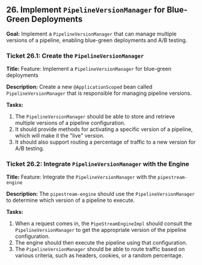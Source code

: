 ## 26. Implement `PipelineVersionManager` for Blue-Green Deployments

**Goal:** Implement a `PipelineVersionManager` that can manage multiple versions of a pipeline, enabling blue-green deployments and A/B testing.

### Ticket 26.1: Create the `PipelineVersionManager`

**Title:** Feature: Implement a `PipelineVersionManager` for blue-green deployments

**Description:**
Create a new `@ApplicationScoped` bean called `PipelineVersionManager` that is responsible for managing pipeline versions.

**Tasks:**
1.  The `PipelineVersionManager` should be able to store and retrieve multiple versions of a pipeline configuration.
2.  It should provide methods for activating a specific version of a pipeline, which will make it the "live" version.
3.  It should also support routing a percentage of traffic to a new version for A/B testing.

### Ticket 26.2: Integrate `PipelineVersionManager` with the Engine

**Title:** Feature: Integrate the `PipelineVersionManager` with the `pipestream-engine`

**Description:**
The `pipestream-engine` should use the `PipelineVersionManager` to determine which version of a pipeline to execute.

**Tasks:**
1.  When a request comes in, the `PipeStreamEngineImpl` should consult the `PipelineVersionManager` to get the appropriate version of the pipeline configuration.
2.  The engine should then execute the pipeline using that configuration.
3.  The `PipelineVersionManager` should be able to route traffic based on various criteria, such as headers, cookies, or a random percentage.
